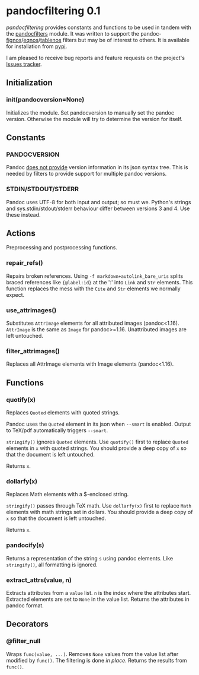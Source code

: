 
pandocfiltering 0.1
===================

*pandocfiltering* provides constants and functions to be used in tandem with the [pandocfilters] module.  It was written to support the pandoc-[fignos]/[eqnos]/[tablenos] filters but may be of interest to others.  It is available for installation from [pypi].

I am pleased to receive bug reports and feature requests on the project's [Issues tracker].

[pandocfilters]: https://github.com/jgm/pandocfilters
[fignos]: https://github.com/tomduck/pandoc-fignos 
[eqnos]: https://github.com/tomduck/pandoc-eqnos 
[tablenos]: https://github.com/tomduck/pandoc-tablenos
[pypi]: https://pypi.python.org/pypi
[Issues tracker]: https://github.com/tomduck/pandoc-fignos/issues


Initialization
--------------

### init(pandocversion=None) ###

Initializes the module.  Set pandocversion to manually set the pandoc version.  Otherwise the module will try to determine the version for itself.


Constants
---------

### PANDOCVERSION  ###

Pandoc [does not provide] version information in its json syntax tree.  This is needed by filters to provide support for multiple pandoc versions.

[does not provide]: https://github.com/jgm/pandoc/issues/2640


### STDIN/STDOUT/STDERR ###

Pandoc uses UTF-8 for both input and output; so must we.  Python's strings and sys.stdin/stdout/stderr behaviour differ between versions 3 and 4.  Use these instead.


Actions
-------

Preprocessing and postprocessing functions.


### repair_refs() ###

Repairs broken references.  Using `-f markdown+autolink_bare_uris` splits braced references like `{@label:id}` at the ':' into `Link` and `Str` elements.  This function replaces the mess with the `Cite` and `Str` elements we normally expect.

### use_attrimages() ###

Substitutes `AttrImage` elements for all attributed images (pandoc<1.16).  `AttrImage` is the same as `Image` for pandoc>=1.16.  Unattributed images are left untouched.


### filter_attrimages() ###

Replaces all AttrImage elements with Image elements (pandoc<1.16).


Functions
---------

### quotify(x) ###

Replaces `Quoted` elements with quoted strings.

Pandoc uses the `Quoted` element in its json when `--smart` is enabled.  Output to TeX/pdf automatically triggers `--smart`.

`stringify()` ignores `Quoted` elements.  Use `quotify()` first to replace `Quoted` elements in `x` with quoted strings.  You should provide a deep copy of `x` so that the document is left untouched.

Returns `x`.


### dollarfy(x) ###

Replaces Math elements with a $-enclosed string.

`stringify()` passes through TeX math.  Use `dollarfy(x)` first to replace `Math` elements with math strings set in dollars.  You should provide a deep copy of `x` so that the document is left untouched.

Returns `x`.


### pandocify(s) ###

Returns a representation of the string `s` using pandoc elements.
Like `stringify()`, all formatting is ignored.


### extract_attrs(value, n) ###

Extracts attributes from a `value` list.  `n` is the index where the attributes start.  Extracted elements are set to `None` in the value list.  Returns the attributes in pandoc format.


Decorators
----------

### @filter_null ###

Wraps `func(value, ...)`.  Removes `None` values from the value list after modified by `func()`.  The filtering is done *in place*.  Returns the results from `func()`.
